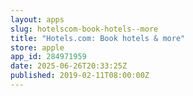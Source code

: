 ```yaml
---
layout: apps
slug: hotelscom-book-hotels--more
title: "Hotels.com: Book hotels & more"
store: apple
app_id: 284971959
date: 2025-06-26T20:33:25Z
published: 2019-02-11T08:00:00Z
---
```

